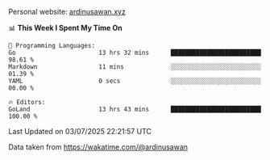 Personal website: [ardinusawan.xyz](https://ardinusawan.xyz)

<!--START_SECTION:waka-->
📊 **This Week I Spent My Time On** 

```text
💬 Programming Languages: 
Go                       13 hrs 32 mins      █████████████████████████   98.61 % 
Markdown                 11 mins             ░░░░░░░░░░░░░░░░░░░░░░░░░   01.39 % 
YAML                     0 secs              ░░░░░░░░░░░░░░░░░░░░░░░░░   00.00 % 

🔥 Editors: 
GoLand                   13 hrs 43 mins      █████████████████████████   100.00 % 
```


 Last Updated on 03/07/2025 22:21:57 UTC
<!--END_SECTION:waka-->
Data taken from https://wakatime.com/@ardinusawan
